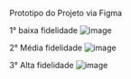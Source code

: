 Prototipo do Projeto via Figma

1° baixa fidelidade 
![image](https://github.com/user-attachments/assets/3108be6d-6fed-47c4-a71d-04ae51df4e8e)

2° Média fidelidade
![image](https://github.com/user-attachments/assets/267cd8d8-8c24-4459-bc3f-2d4f46974e8c)

3° Alta fidelidade
![image](https://github.com/user-attachments/assets/e16aa2de-5da4-4a54-bcc0-7798d5e119a7)

